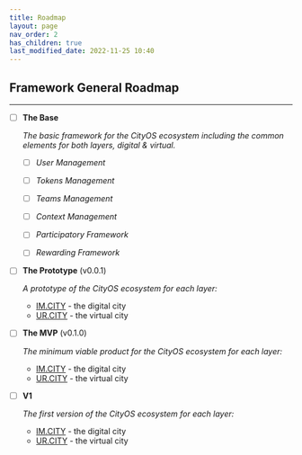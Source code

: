 ```yaml
---
title: Roadmap
layout: page
nav_order: 2
has_children: true
last_modified_date: 2022-11-25 10:40
---
```


## Framework General Roadmap

----------------

- [ ] **The Base**

    _The basic framework for the CityOS ecosystem including the common elements for both layers, digital & virtual._

    - [ ] _User Management_
    - [ ] _Tokens Management_
    - [ ] _Teams Management_
    - [ ] _Context Management_
    - [ ] _Participatory Framework_
    - [ ] _Rewarding Framework_



- [ ] **The Prototype** (v0.0.1)

    _A prototype of the CityOS ecosystem for each layer:_ 
  - [IM.CITY] - the digital city 
  - [UR.CITY] - the virtual city


- [ ] **The MVP** (v0.1.0)

    _The minimum viable product for the CityOS ecosystem for each layer:_ 
  - [IM.CITY] - the digital city 
  - [UR.CITY] - the virtual city


- [ ] **V1**
    
    _The first version of the CityOS ecosystem for each layer:_ 
  - [IM.CITY] - the digital city 
  - [UR.CITY] - the virtual city


[IM.CITY]: https://im.city "The Digital City"
[UR.CITY]: https://ur.city "The Virtual City"